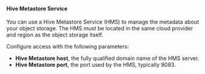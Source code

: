 #### Hive Metastore Service

You can use a Hive Metastore Service (HMS) to manage the metadata about your
object storage. The HMS must be located in the same cloud provider and region as
the object storage itself.

Configure access with the following parameters:

* **Hive Metastore host**, the fully qualified domain name of the HMS server.
* **Hive Metastore port**, the port used by the HMS, typically 9083.